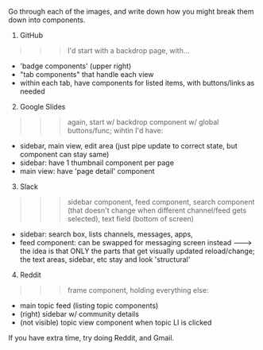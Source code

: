 Go through each of the images, and write down how you might break them down
into components.

1. GitHub
>>> I'd start with a backdrop page, with...
- 'badge components' (upper right)
- "tab components" that handle each view
- within each tab, have components for listed items, with buttons/links as needed

2. Google Slides
>>> again, start w/ backdrop component w/ global buttons/func; wihtin I'd have:
- sidebar, main view, edit area (just pipe update to correct state, but component can stay same)
- sidebar: have 1 thumbnail component per page
- main view: have 'page detail' component

3. Slack
>>> sidebar component, feed component, search component (that doesn't change when different channel/feed gets selected), text field (bottom of screen)
- sidebar: search box, lists channels, messages, apps,
- feed component: can be swapped for messaging screen instead
---> the idea is that ONLY the parts that get visually updated reload/change; the text areas, sidebar, etc stay and look 'structural' 
4. Reddit
>>> frame component, holding everything else:
- main topic feed (listing topic components)
- (right) sidebar w/ community details
- (not visible) topic view component when topic LI is clicked
 
If you have extra time, try doing Reddit, and Gmail.

